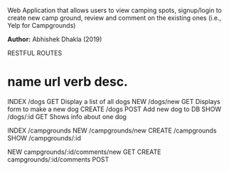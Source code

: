 Web Application that allows users to view camping spots, signup/login to create new camp ground, review and comment on the existing ones (i.e., Yelp for Campgrounds)

<b>Author:</b> Abhishek Dhakla (2019)

RESTFUL ROUTES

name      url      verb    desc.
===============================================
INDEX   /dogs      GET   Display a list of all dogs
NEW     /dogs/new  GET   Displays form to make a new dog
CREATE  /dogs      POST  Add new dog to DB
SHOW    /dogs/:id  GET   Shows info about one dog

INDEX   /campgrounds
NEW     /campgrounds/new
CREATE  /campgrounds
SHOW    /campgrounds/:id

NEW     campgrounds/:id/comments/new    GET
CREATE  campgrounds/:id/comments      POST